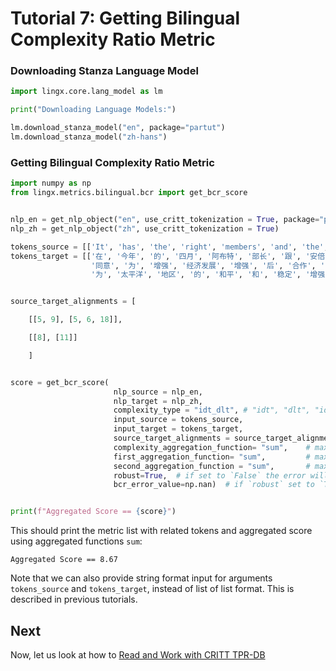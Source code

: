 # Tutorial 7: Getting Bilingual Complexity Ratio Metric

### Downloading Stanza Language Model

```python
import lingx.core.lang_model as lm

print("Downloading Language Models:")

lm.download_stanza_model("en", package="partut")
lm.download_stanza_model("zh-hans")
```

### Getting Bilingual Complexity Ratio Metric

```python
import numpy as np
from lingx.metrics.bilingual.bcr import get_bcr_score


nlp_en = get_nlp_object("en", use_critt_tokenization = True, package="partut")
nlp_zh = get_nlp_object("zh", use_critt_tokenization = True)

tokens_source = [['It', 'has', 'the', 'right', 'members', 'and', 'the', 'right', 'mandate', '.']]
tokens_target = [['在', '今年', '的', '四月', '阿布特', '部长', '跟', '安倍', '部长', 
                  '同意', '为', '增强', '经济发展', '增强', '后', '合作', '，', '并且', 
                  '为', '太平洋', '地区', '的', '和平', '和', '稳定', '增强', '合作', '。']]


source_target_alignments = [

    [[5, 9], [5, 6, 18]], 

    [[8], [11]]

    ]


score = get_bcr_score(
                       nlp_source = nlp_en,
                       nlp_target = nlp_zh,
                       complexity_type = "idt_dlt", # "idt", "dlt", "idt_dlt"
                       input_source = tokens_source,
                       input_target = tokens_target,
                       source_target_alignments = source_target_alignments,
                       complexity_aggregation_function= "sum",    # max, mean, sum
                       first_aggregation_function= "sum",         # max, mean, sum
                       second_aggregation_function = "sum",       # max, mean, sum
                       robust=True,  # if set to `False` the error will be reported in case of alignment mismatch 
                       bcr_error_value=np.nan)  # if `robust` set to `True` the error will NOT be reported and the `bcr_error_value` will be reported instead


print(f"Aggregated Score == {score}")
```
This should print the metric list with related tokens and aggregated score using aggregated functions `sum`:

```console
Aggregated Score == 8.67
```
Note that we can also provide string format input for arguments `tokens_source` and `tokens_target`, instead of list of list format. This is described in previous tutorials.

## Next

Now, let us look at how to [Read and Work with CRITT TPR-DB ](TUTORIAL_8_CRITT.md)